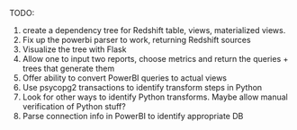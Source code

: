 TODO:
1. create a dependency tree for Redshift table, views, materialized views.
2. Fix up the powerbi parser to work, returning Redshift sources
3. Visualize the tree with Flask
4. Allow one to input two reports, choose metrics and return the queries + trees that generate them
5. Offer ability to convert PowerBI queries to actual views
6. Use psycopg2 transactions to identify transform steps in Python
7. Look for other ways to identify Python transforms. Maybe allow manual verification of Python stuff?
8. Parse connection info in PowerBI to identify appropriate DB